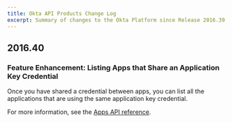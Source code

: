 ```yaml
---
title: Okta API Products Change Log
excerpt: Summary of changes to the Okta Platform since Release 2016.39
---
```


## 2016.40

### Feature Enhancement: Listing Apps that Share an Application Key Credential

Once you have shared a credential between apps, you can list all the applications that are using
the same application key credential. <!-- OKTA-100925 -->

For more information, see the [Apps API reference](/docs/api/resources/apps/#list-applications-using-a-key).
